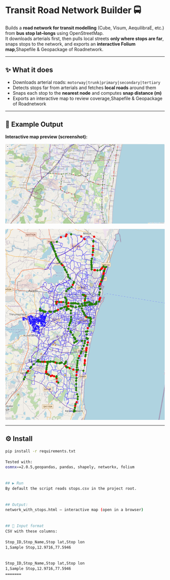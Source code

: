 
# Transit Road Network Builder 🚍

Builds a **road network for transit modelling** (Cube, Visum, AequilibraE, etc.) from **bus stop lat–longs** using OpenStreetMap.  
It downloads arterials first, then pulls local streets **only where stops are far**, snaps stops to the network, and exports an **interactive Folium map**,Shapefile & Geopackage of Roadnetwork.

---

## ✨ What it does
- Downloads arterial roads: `motorway|trunk|primary|secondary|tertiary`
- Detects stops far from arterials and fetches **local roads** around them
- Snaps each stop to the **nearest node** and computes **snap distance (m)**
- Exports an interactive map to review coverage,Shapefile & Geopackage of Roadnetwork

---

## 📸 Example Output
**Interactive map preview (screenshot):**

<p align="center">
  <img src="docs/images/output_1.png" alt="Screenshot 1"/>
</p>

<p align="center">
  <img src="docs/images/output_2.png" alt="Screenshot 2" />
</p>



---

## ⚙️ Install
```bash
pip install -r requirements.txt

Tested with:
osmnx==2.0.5,geopandas, pandas, shapely, networkx, folium


## ▶️ Run
By default the script reads stops.csv in the project root.


## Output:
network_with_stops.html — interactive map (open in a browser)


## 🧾 Input format
CSV with these columns:

Stop_ID,Stop_Name,Stop lat,Stop lon
1,Sample Stop,12.9716,77.5946


Stop_ID,Stop_Name,Stop lat,Stop lon
1,Sample Stop,12.9716,77.5946
=======

